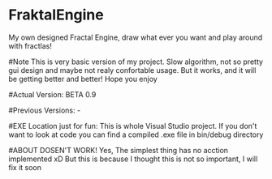 # FraktalEngine
My own designed Fractal Engine, draw what ever you want and play around with fractlas!

#Note
This is very basic version of my project. Slow algorithm, not so pretty gui design and maybe not realy confortable usage. But it works,
and it will be getting better and better! Hope you enjoy

#Actual Version: BETA 0.9

#Previous Versions: -

#EXE Location just for fun:
This is whole Visual Studio project. If you don't want to look at code you can find a compiled .exe file in bin/debug directory

#ABOUT DOSEN'T WORK!
Yes, The simplest thing has no acction implemented xD But this is because I thought this is not so important, I will fix it soon


